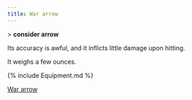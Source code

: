 ```yaml
---
title: War arrow
---
```


\> **consider arrow**

Its accuracy is awful, and it inflicts little damage upon hitting.

It weighs a few ounces.

{% include Equipment.md %}

[War arrow](Category:_Ammunition "wikilink")